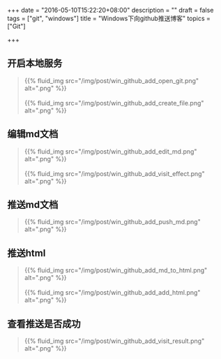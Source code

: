 +++
date = "2016-05-10T15:22:20+08:00"
description = ""
draft = false
tags = ["git", "windows"]
title = "Windows下向github推送博客"
topics = ["Git"]

+++

## 开启本地服务
> {{% fluid_img src="/img/post/win_github_add_open_git.png" alt=".png" %}}
<br /><br />
{{% fluid_img src="/img/post/win_github_add_create_file.png" alt=".png" %}}

## 编辑md文档
> {{% fluid_img src="/img/post/win_github_add_edit_md.png" alt=".png" %}}
<br /><br />
{{% fluid_img src="/img/post/win_github_add_visit_effect.png" alt=".png" %}}

## 推送md文档
> {{% fluid_img src="/img/post/win_github_add_push_md.png" alt=".png" %}}

## 推送html
> {{% fluid_img src="/img/post/win_github_add_md_to_html.png" alt=".png" %}}
<br /><br />
{{% fluid_img src="/img/post/win_github_add_add_html.png" alt=".png" %}}

## 查看推送是否成功
> {{% fluid_img src="/img/post/win_github_add_visit_result.png" alt=".png" %}}